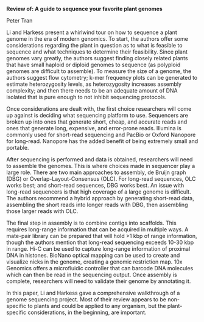 **Review of: A guide to sequence your favorite plant genomes**

Peter Tran

Li and Harkess present a whirlwind tour on how to sequence a plant genome in the era of modern genomics. To start, the authors offer some considerations regarding the plant in question as to what is feasible to sequence and what techniques to determine their feasibility. Since plant genomes vary greatly, the authors suggest finding closely related plants that have small haploid or diploid genomes to sequence (as polyploid genomes are difficult to assemble). To measure the size of a genome, the authors suggest flow cytometry; k-mer frequency plots can be generated to estimate heterozygosity levels, as heterozygosity increases assembly complexity; and then there needs to be an adequate amount of DNA isolated that is pure enough to not inhibit sequencing protocols.

Once considerations are dealt with, the first choice researchers will come up against is deciding what sequencing platform to use. Sequencers are broken up into ones that generate short, cheap, and accurate reads and ones that generate long, expensive, and error-prone reads. Illumina is commonly used for short-read sequencing and PacBio or Oxford Nanopore for long-read. Nanopore has the added benefit of being extremely small and portable.

After sequencing is performed and data is obtained, researchers will need to assemble the genomes. This is where choices made in sequencer play a large role. There are two main approaches to assembly, de Bruijn graph (DBG) or Overlap-Layout-Consensus (OLC). For long-read sequences, OLC works best; and short-read sequences, DBG works best. An issue with long-read sequencers is that high coverage of a large genome is difficult. The authors recommend a hybrid approach by generating short-read data, assembling the short reads into longer reads with DBG, then assembling those larger reads with OLC.

The final step in assembly is to combine contigs into scaffolds. This requires long-range information that can be acquired in multiple ways. A mate-pair library can be prepared that will hold >1 kbp of range information, though the authors mention that long-read sequencing exceeds 10-30 kbp in range. Hi-C can be used to capture long-range information of proximal DNA in histones. BioNano optical mapping can be used to create and visualize nicks in the genome, creating a genomic restriction map. 10x Genomics offers a microfluidic controller that can barcode DNA molecules which can then be read in the sequencing output. Once assembly is complete, researchers will need to validate their genome by annotating it.

In this paper, Li and Harkess gave a comprehensive walkthrough of a genome sequencing project. Most of their review appears to be non-specific to plants and could be applied to any organism, but the plant-specific considerations, in the beginning, are important.